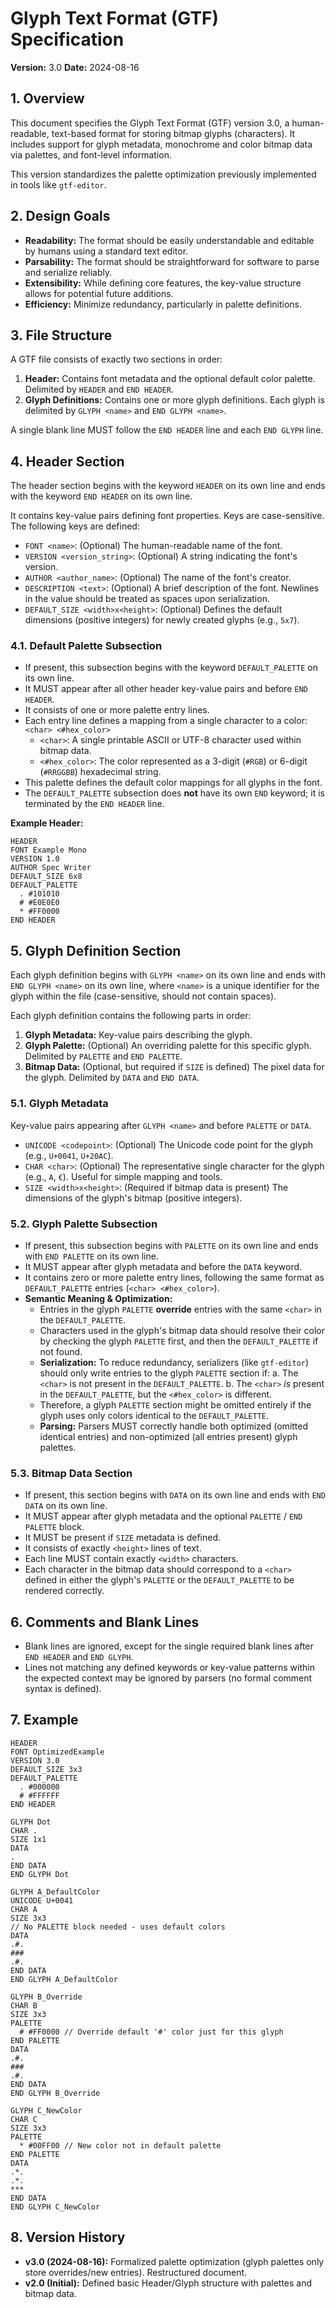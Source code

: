 # Glyph Text Format (GTF) Specification

**Version:** 3.0
**Date:** 2024-08-16

## 1. Overview

This document specifies the Glyph Text Format (GTF) version 3.0, a human-readable, text-based format for storing bitmap glyphs (characters). It includes support for glyph metadata, monochrome and color bitmap data via palettes, and font-level information.

This version standardizes the palette optimization previously implemented in tools like `gtf-editor`.

## 2. Design Goals

-   **Readability:** The format should be easily understandable and editable by humans using a standard text editor.
-   **Parsability:** The format should be straightforward for software to parse and serialize reliably.
-   **Extensibility:** While defining core features, the key-value structure allows for potential future additions.
-   **Efficiency:** Minimize redundancy, particularly in palette definitions.

## 3. File Structure

A GTF file consists of exactly two sections in order:

1.  **Header:** Contains font metadata and the optional default color palette. Delimited by `HEADER` and `END HEADER`.
2.  **Glyph Definitions:** Contains one or more glyph definitions. Each glyph is delimited by `GLYPH <name>` and `END GLYPH <name>`.

A single blank line MUST follow the `END HEADER` line and each `END GLYPH` line.

## 4. Header Section

The header section begins with the keyword `HEADER` on its own line and ends with the keyword `END HEADER` on its own line.

It contains key-value pairs defining font properties. Keys are case-sensitive. The following keys are defined:

-   `FONT <name>`: (Optional) The human-readable name of the font.
-   `VERSION <version_string>`: (Optional) A string indicating the font's version.
-   `AUTHOR <author_name>`: (Optional) The name of the font's creator.
-   `DESCRIPTION <text>`: (Optional) A brief description of the font. Newlines in the value should be treated as spaces upon serialization.
-   `DEFAULT_SIZE <width>x<height>`: (Optional) Defines the default dimensions (positive integers) for newly created glyphs (e.g., `5x7`).

### 4.1. Default Palette Subsection

-   If present, this subsection begins with the keyword `DEFAULT_PALETTE` on its own line.
-   It MUST appear after all other header key-value pairs and before `END HEADER`.
-   It consists of one or more palette entry lines.
-   Each entry line defines a mapping from a single character to a color:
    `<char> <#hex_color>`
    -   `<char>`: A single printable ASCII or UTF-8 character used within bitmap data.
    -   `<#hex_color>`: The color represented as a 3-digit (`#RGB`) or 6-digit (`#RRGGBB`) hexadecimal string.
-   This palette defines the default color mappings for all glyphs in the font.
-   The `DEFAULT_PALETTE` subsection does **not** have its own `END` keyword; it is terminated by the `END HEADER` line.

**Example Header:**

```gtf
HEADER
FONT Example Mono
VERSION 1.0
AUTHOR Spec Writer
DEFAULT_SIZE 6x8
DEFAULT_PALETTE
  . #101010
  # #E0E0E0
  * #FF0000
END HEADER

```

## 5. Glyph Definition Section

Each glyph definition begins with `GLYPH <name>` on its own line and ends with `END GLYPH <name>` on its own line, where `<name>` is a unique identifier for the glyph within the file (case-sensitive, should not contain spaces).

Each glyph definition contains the following parts in order:

1.  **Glyph Metadata:** Key-value pairs describing the glyph.
2.  **Glyph Palette:** (Optional) An overriding palette for this specific glyph. Delimited by `PALETTE` and `END PALETTE`.
3.  **Bitmap Data:** (Optional, but required if `SIZE` is defined) The pixel data for the glyph. Delimited by `DATA` and `END DATA`.

### 5.1. Glyph Metadata

Key-value pairs appearing after `GLYPH <name>` and before `PALETTE` or `DATA`.

-   `UNICODE <codepoint>`: (Optional) The Unicode code point for the glyph (e.g., `U+0041`, `U+20AC`).
-   `CHAR <char>`: (Optional) The representative single character for the glyph (e.g., `A`, `€`). Useful for simple mapping and tools.
-   `SIZE <width>x<height>`: (Required if bitmap data is present) The dimensions of the glyph's bitmap (positive integers).

### 5.2. Glyph Palette Subsection

-   If present, this subsection begins with `PALETTE` on its own line and ends with `END PALETTE` on its own line.
-   It MUST appear after glyph metadata and before the `DATA` keyword.
-   It contains zero or more palette entry lines, following the same format as `DEFAULT_PALETTE` entries (`<char> <#hex_color>`).
-   **Semantic Meaning & Optimization:**
    -   Entries in the glyph `PALETTE` **override** entries with the same `<char>` in the `DEFAULT_PALETTE`.
    -   Characters used in the glyph's bitmap data should resolve their color by checking the glyph `PALETTE` first, and then the `DEFAULT_PALETTE` if not found.
    -   **Serialization:** To reduce redundancy, serializers (like `gtf-editor`) should only write entries to the glyph `PALETTE` section if:
        a.  The `<char>` is not present in the `DEFAULT_PALETTE`.
        b.  The `<char>` *is* present in the `DEFAULT_PALETTE`, but the `<#hex_color>` is different.
    -   Therefore, a glyph `PALETTE` section might be omitted entirely if the glyph uses only colors identical to the `DEFAULT_PALETTE`.
    -   **Parsing:** Parsers MUST correctly handle both optimized (omitted identical entries) and non-optimized (all entries present) glyph palettes.

### 5.3. Bitmap Data Section

-   If present, this section begins with `DATA` on its own line and ends with `END DATA` on its own line.
-   It MUST appear after glyph metadata and the optional `PALETTE` / `END PALETTE` block.
-   It MUST be present if `SIZE` metadata is defined.
-   It consists of exactly `<height>` lines of text.
-   Each line MUST contain exactly `<width>` characters.
-   Each character in the bitmap data should correspond to a `<char>` defined in either the glyph's `PALETTE` or the `DEFAULT_PALETTE` to be rendered correctly.

## 6. Comments and Blank Lines

-   Blank lines are ignored, except for the single required blank lines after `END HEADER` and `END GLYPH`.
-   Lines not matching any defined keywords or key-value patterns within the expected context may be ignored by parsers (no formal comment syntax is defined).

## 7. Example

```gtf
HEADER
FONT OptimizedExample
VERSION 3.0
DEFAULT_SIZE 3x3
DEFAULT_PALETTE
  . #000000
  # #FFFFFF
END HEADER

GLYPH Dot
CHAR .
SIZE 1x1
DATA
.
END DATA
END GLYPH Dot

GLYPH A_DefaultColor
UNICODE U+0041
CHAR A
SIZE 3x3
// No PALETTE block needed - uses default colors
DATA
.#.
###
.#.
END DATA
END GLYPH A_DefaultColor

GLYPH B_Override
CHAR B
SIZE 3x3
PALETTE
  # #FF0000 // Override default '#' color just for this glyph
END PALETTE
DATA
.#.
###
.#.
END DATA
END GLYPH B_Override

GLYPH C_NewColor
CHAR C
SIZE 3x3
PALETTE
  * #00FF00 // New color not in default palette
END PALETTE
DATA
.*.
.*.
***
END DATA
END GLYPH C_NewColor

```

## 8. Version History

-   **v3.0 (2024-08-16):** Formalized palette optimization (glyph palettes only store overrides/new entries). Restructured document.
-   **v2.0 (Initial):** Defined basic Header/Glyph structure with palettes and bitmap data. 